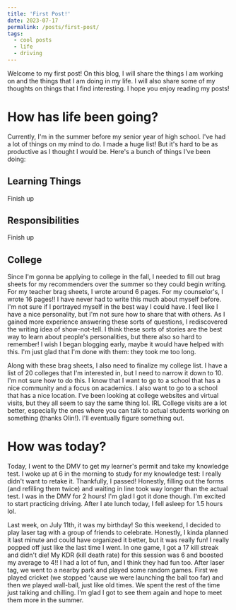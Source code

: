 ```yaml
---
title: 'First Post!'
date: 2023-07-17
permalink: /posts/first-post/
tags:
  - cool posts
  - life
  - driving
---
```


Welcome to my first post! On this blog, I will share the things I am working on and the things that I am doing in my life. I will also share some of my thoughts on things that I find interesting. I hope you enjoy reading my posts!

How has life been going?
======
Currently, I'm in the summer before my senior year of high school. I've had a lot of things on my mind to do. I made a huge list! But it's hard to be as productive as I thought I would be. Here's a bunch of things I've been doing:

Learning Things
------
Finish up

Responsibilities
------
Finish up

College
------
Since I'm gonna be applying to college in the fall, I needed to fill out brag sheets for my recommenders over the summer so they could begin writing. For my teacher brag sheets, I wrote around 6 pages. For my counselor's, I wrote 16 pages!! I have never had to write this much about myself before. I'm not sure if I portrayed myself in the best way I could have. I feel like I have a nice personality, but I'm not sure how to share that with others. As I gained more experience answering these sorts of questions, I rediscovered the writing idea of show-not-tell. I think these sorts of stories are the best way to learn about people's personalities, but there also so hard to remember! I wish I began blogging early, maybe it would have helped with this. I'm just glad that I'm done with them: they took me too long.

Along with these brag sheets, I also need to finalize my college list. I have a list of 20 colleges that I'm interested in, but I need to narrow it down to 10. I'm not sure how to do this. I know that I want to go to a school that has a nice community and a focus on academics. I also want to go to a school that has a nice location. I've been looking at college websites and virtual visits, but they all seem to say the same thing lol. IRL College visits are a lot better, especially the ones where you can talk to actual students working on something (thanks Olin!). I'll eventually figure something out. 

How was today?
======
Today, I went to the DMV to get my learner's permit and take my knowledge test. I woke up at 6 in the morning to study for my knowledge test: I really didn't want to retake it. Thankfully, I passed! Honestly, filling out the forms (and refilling them twice) and waiting in line took way longer than the actual test. I was in the DMV for 2 hours! I'm glad I got it done though. I'm excited to start practicing driving. After I ate lunch today, I fell asleep for 1.5 hours lol.

Last week, on July 11th, it was my birthday! So this weekend, I decided to play laser tag with a group of friends to celebrate. Honestly, I kinda planned it last minute and could have organized it better, but it was really fun! I really popped off just like the last time I went. In one game, I got a 17 kill streak and didn't die! My KDR (kill death rate) for this session was 6 and boosted my average to 4!! I had a lot of fun, and I think they had fun too. After laser tag, we went to a nearby park and played some random games. First we played cricket (we stopped 'cause we were launching the ball too far) and then we played wall-ball, just like old times. We spent the rest of the time just talking and chilling. I'm glad I got to see them again and hope to meet them more in the summer. 